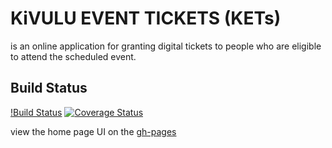 # KiVULU EVENT TICKETS (KETs)
is an online application for granting digital tickets to people who are
eligible to attend the scheduled event.

## Build Status

[!Build Status](https://travis-ci.com/Kasulejoseph/Ticket-App.svg?branch=develop)
[![Coverage Status](https://coveralls.io/repos/github/Kasulejoseph/Ticket-App/badge.svg?branch=develop)](https://coveralls.io/github/Kasulejoseph/Ticket-App?branch=develop)

view the home page UI on the [gh-pages](https://kasulejoseph.github.io/Ticket-App/)

